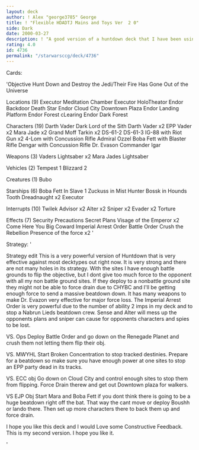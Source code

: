 ```yaml
---
layout: deck
author: ! Alex "george3785" George
title: ! "Flexible HDADTJ Mains and Toys Ver  2 0"
side: Dark
date: 2000-03-27
description: ! "A good version of a huntdown deck that I have been using that works well and causes some surprises. Please dont rate it bad because it is a Huntdown Deck."
rating: 4.0
id: 4736
permalink: "/starwarsccg/deck/4736"
---
```

Cards: 

'Objective
Hunt Down and Destroy the Jedi/Their Fire Has Gone Out of the Universe

Locations (9)
Executor Meditation Chamber
Executor HoloTheator
Endor Backdoor
Death Star
Endor
Cloud City Downtown Plaza
Endor Landing Platform
Endor Forest cLearing
Endor Dark Forest

Characters (19)
Darth Vader Dark Lord of the Sith
Darth Vader x2
EPP Vader x2
Mara Jade x2
Grand Moff Tarkin x2
DS-61-2
DS-61-3
IG-88 with Riot Gun x2
4-Lom with Concussion Rifle
Admiral Ozzel
Boba Fett with Blaster Rifle
Dengar with Concussion Rifle
Dr. Evason
Commander Igar

Weapons (3)
Vaders Lightsaber x2
Mara Jades Lightsaber

Vehicles (2)
Tempest 1
Blizzard 2

Creatures (1)
Bubo

Starships (6)
Boba Fett In Slave 1
Zuckuss in Mist Hunter
Bossk in Hounds Tooth
Dreadnaught x2
Executor

Interrupts (10)
Twilek Advisor x2
Alter x2
Sniper x2
Evader x2
Torture

Effects (7)
Security Precautions
Secret Plans
Visage of the Emperor x2
Come Here You Big Coward
Imperial Arrest Order
Battle Order
Crush the Rebellion
Presence of the force x2 '

Strategy: '

Strategy
edit This is a very powerful version of Huntdown that is very effective against most decktypes out right now. It is very strong and there are not many holes in its strategy. With the sites I have enough battle grounds to flip the objective, but I dont give too much force to the opponent with all my non battle ground sites. If they deploy to a nonbattle ground site they might not be able to force drain due to CHYBC and I'll be getting enough force to send a massive beatdown down. It has many weapons to make Dr. Evazon very effective for major force loss. The Imperial Arrest Order is very powerful due to the number of ability 2 imps in my deck and to stop a Nabrun Lieds beatdown crew. Sense and Alter will mess up the opponents plans and sniper can cause for opponents characters and spies to be lost.

VS. Ops Deploy Battle Order and go down on the Renegade Planet and crush them not letting them flip their obj.

VS. MWYHL Start Broken Concentration to stop tracked destinies. Prepare for a beatdown so make sure you have enough power at one sites to stop an EPP party dead in its tracks.

VS. ECC obj Go down on Cloud City and control enough sites to stop them from flipping. Force Drain therew and get out Downtown plaza for walkers.

VS EJP Obj Start Mara and Boba Fett if you dont think there is going to be a huge beatdown right off the bat. That way the cant move or deploy Boushh or lando there. Then set up more characters there to back them up and force drain.

I hope you like this deck and I would Love some Constructive Feedback.	This is my second version. I hope you like it.

'
